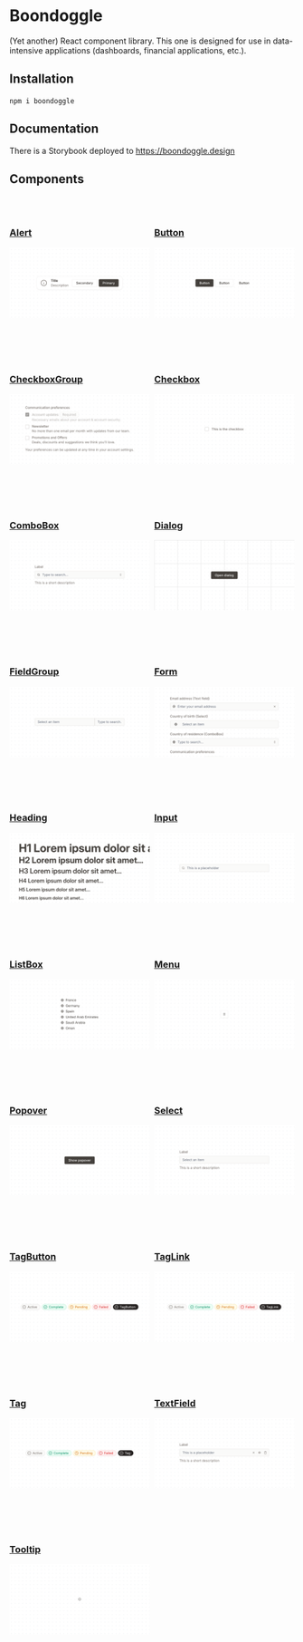 # Boondoggle

(Yet another) React component library. This one is designed for use in
data-intensive applications (dashboards, financial applications, etc.).

## Installation

```shell
npm i boondoggle
```

## Documentation

There is a Storybook deployed to <https://boondoggle.design>

## Components

<div style="display: grid; grid-template-columns: repeat(2, 1fr); gap: 0.5rem;">
<!-- BEGIN-COMPONENT-LINKS -->
<div style="margin: 2rem 0">
  <a href="https://boondoggle.design/?path=/docs/components-alert--docs">
    <h3>Alert</h3>
    <img src="assets/Components_Alert_Primary.png" alt="Alert component" />
  </a>
</div>
<div style="margin: 2rem 0">
  <a href="https://boondoggle.design/?path=/docs/components-button--docs">
    <h3>Button</h3>
    <img src="assets/Components_Button_Primary.png" alt="Button component" />
  </a>
</div>
<div style="margin: 2rem 0">
  <a href="https://boondoggle.design/?path=/docs/components-checkboxgroup--docs">
    <h3>CheckboxGroup</h3>
    <img src="assets/Components_CheckboxGroup_Primary.png" alt="CheckboxGroup component" />
  </a>
</div>
<div style="margin: 2rem 0">
  <a href="https://boondoggle.design/?path=/docs/components-checkbox--docs">
    <h3>Checkbox</h3>
    <img src="assets/Components_Checkbox_Primary.png" alt="Checkbox component" />
  </a>
</div>
<div style="margin: 2rem 0">
  <a href="https://boondoggle.design/?path=/docs/components-combobox--docs">
    <h3>ComboBox</h3>
    <img src="assets/Components_ComboBox_Primary.png" alt="ComboBox component" />
  </a>
</div>
<div style="margin: 2rem 0">
  <a href="https://boondoggle.design/?path=/docs/components-dialog--docs">
    <h3>Dialog</h3>
    <img src="assets/Components_Dialog_Primary.png" alt="Dialog component" />
  </a>
</div>
<div style="margin: 2rem 0">
  <a href="https://boondoggle.design/?path=/docs/components-fieldgroup--docs">
    <h3>FieldGroup</h3>
    <img src="assets/Components_FieldGroup_Primary.png" alt="FieldGroup component" />
  </a>
</div>
<div style="margin: 2rem 0">
  <a href="https://boondoggle.design/?path=/docs/components-form--docs">
    <h3>Form</h3>
    <img src="assets/Components_Form_Primary.png" alt="Form component" />
  </a>
</div>
<div style="margin: 2rem 0">
  <a href="https://boondoggle.design/?path=/docs/components-heading--docs">
    <h3>Heading</h3>
    <img src="assets/Components_Heading_Primary.png" alt="Heading component" />
  </a>
</div>
<div style="margin: 2rem 0">
  <a href="https://boondoggle.design/?path=/docs/components-input--docs">
    <h3>Input</h3>
    <img src="assets/Components_Input_Primary.png" alt="Input component" />
  </a>
</div>
<div style="margin: 2rem 0">
  <a href="https://boondoggle.design/?path=/docs/components-listbox--docs">
    <h3>ListBox</h3>
    <img src="assets/Components_ListBox_Primary.png" alt="ListBox component" />
  </a>
</div>
<div style="margin: 2rem 0">
  <a href="https://boondoggle.design/?path=/docs/components-menu--docs">
    <h3>Menu</h3>
    <img src="assets/Components_Menu_Primary.png" alt="Menu component" />
  </a>
</div>
<div style="margin: 2rem 0">
  <a href="https://boondoggle.design/?path=/docs/components-popover--docs">
    <h3>Popover</h3>
    <img src="assets/Components_Popover_Primary.png" alt="Popover component" />
  </a>
</div>
<div style="margin: 2rem 0">
  <a href="https://boondoggle.design/?path=/docs/components-select--docs">
    <h3>Select</h3>
    <img src="assets/Components_Select_Primary.png" alt="Select component" />
  </a>
</div>
<div style="margin: 2rem 0">
  <a href="https://boondoggle.design/?path=/docs/components-tagbutton--docs">
    <h3>TagButton</h3>
    <img src="assets/Components_TagButton_Primary.png" alt="TagButton component" />
  </a>
</div>
<div style="margin: 2rem 0">
  <a href="https://boondoggle.design/?path=/docs/components-taglink--docs">
    <h3>TagLink</h3>
    <img src="assets/Components_TagLink_Primary.png" alt="TagLink component" />
  </a>
</div>
<div style="margin: 2rem 0">
  <a href="https://boondoggle.design/?path=/docs/components-tag--docs">
    <h3>Tag</h3>
    <img src="assets/Components_Tag_Primary.png" alt="Tag component" />
  </a>
</div>
<div style="margin: 2rem 0">
  <a href="https://boondoggle.design/?path=/docs/components-textfield--docs">
    <h3>TextField</h3>
    <img src="assets/Components_TextField_Primary.png" alt="TextField component" />
  </a>
</div>
<div style="margin: 2rem 0">
  <a href="https://boondoggle.design/?path=/docs/components-tooltip--docs">
    <h3>Tooltip</h3>
    <img src="assets/Components_Tooltip_Primary.png" alt="Tooltip component" />
  </a>
</div>
<!-- END-COMPONENT-LINKS -->
</div>

